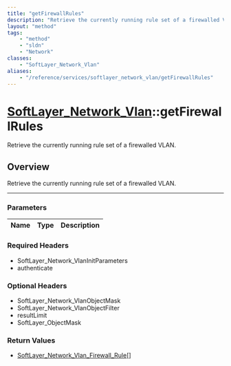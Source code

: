 ```yaml
---
title: "getFirewallRules"
description: "Retrieve the currently running rule set of a firewalled VLAN."
layout: "method"
tags:
    - "method"
    - "sldn"
    - "Network"
classes:
    - "SoftLayer_Network_Vlan"
aliases:
    - "/reference/services/softlayer_network_vlan/getFirewallRules"
---
```

# [SoftLayer_Network_Vlan](/reference/services/SoftLayer_Network_Vlan)::getFirewallRules


Retrieve the currently running rule set of a firewalled VLAN.


## Overview 
Retrieve the currently running rule set of a firewalled VLAN.

-----

### Parameters 
|Name | Type | Description |
| --- | --- | --- |


### Required Headers
* SoftLayer_Network_VlanInitParameters
* authenticate


### Optional Headers
* SoftLayer_Network_VlanObjectMask
* SoftLayer_Network_VlanObjectFilter
* resultLimit
* SoftLayer_ObjectMask

### Return Values
* <a href='/reference/datatypes/SoftLayer_Network_Vlan_Firewall_Rule'>SoftLayer_Network_Vlan_Firewall_Rule[] </a>




